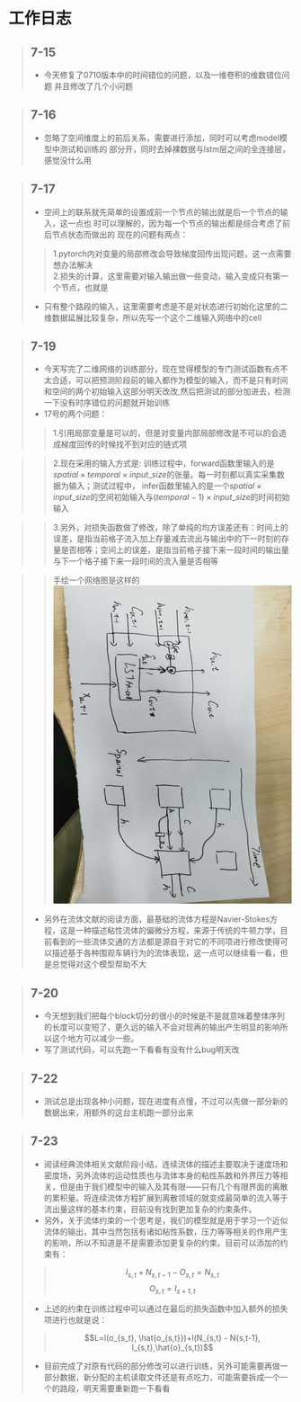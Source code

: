 # 工作日志
> ## 7-15
> * 今天修复了0710版本中的时间错位的问题，以及一维卷积的维数错位问题
并且修改了几个小问题

> ## 7-16
> * 忽略了空间维度上的前后关系，需要进行添加，同时可以考虑model模型中测试和训练的
部分开，同时去掉裸数据与lstm层之间的全连接层，感觉没什么用

> ## 7-17
> * 空间上的联系就先简单的设置成前一个节点的输出就是后一个节点的输入，这一点也
时可以理解的，因为每一个节点的输出都是综合考虑了前后节点状态而做出的
现在的问题有两点：  
> > 1.pytorch内对变量的局部修改会导致梯度回传出现问题，这一点需要想办法解决  
> > 2.损失的计算，这里需要对输入输出做一些变动，输入变成只有第一个节点，也就是  
> * 只有整个路段的输入，这里需要考虑是不是对状态进行初始化这里的二维数据延展比较复杂，所以先写一个这个二维输入网络中的cell


> ## 7-19
> * 今天写完了二维网络的训练部分，现在觉得模型的专门测试函数有点不太合适，可以把预测阶段前的输入都作为模型的输入，而不是只有时间和空间的两个初始输入这部分明天改改,然后把测试的部分加进去，检测一下没有时序错位的问题就开始训练
> * 17号的两个问题：
> > 1.引用局部变量是可以的，但是对变量内部局部修改是不可以的会造成梯度回传的时候找不到对应的链式项  

> > 2.现在采用的输入方式是: 训练过程中，forward函数里输入的是$spatial\times temporal \times input\_size$的张量。每一时刻都以真实采集数据为输入；测试过程中， infer函数里输入的是一个$spatial \times input\_size$的空间初始输入与$(temporal-1) \times input\_size$的时间初始输入  

> > 3.另外，对损失函数做了修改，除了单纯的均方误差还有：时间上的误差，是指当前格子流入加上存量减去流出与输出中的下一时刻的存量是否相等；空间上的误差，是指当前格子接下来一段时间的输出量与下一个格子接下来一段时间的流入量是否相等
 
>  > 手绘一个网络图是这样的
>  > ![图片](dataFile/pics/tp_lstm_v717.jpg)
> * 另外在流体文献的阅读方面，最基础的流体方程是Navier-Stokes方程，这是一种描述粘性流体的偏微分方程，来源于传统的牛顿力学，目前看到的一些流体交通的方法都是源自于对它的不同项进行修改使得可以描述基于各种围观车辆行为的流体表现，这一点可以继续看一看，但是总觉得对这个模型帮助不大

> ## 7-20
> * 今天想到我们把每个block切分的很小的时候是不是就意味着整体序列的长度可以变短了，更久远的输入不会对现再的输出产生明显的影响所以这个地方可以减少一些。
> * 写了测试代码，可以先跑一下看看有没有什么bug明天改

> ## 7-22
>  * 测试总是出现各种小问题，现在进度有点慢，不过可以先做一部分新的数据出来，用额外的这台主机跑一部分出来

> ## 7-23
> * 阅读经典流体相关文献阶段小结，连续流体的描述主要取决于速度场和密度场，另外流体的运动性质也与流体本身的粘性系数和外界压力等相关，但是由于我们模型中的输入及其有限——只有几个有限界面的离散的累积量。将连续流体方程扩展到离散领域的就变成最简单的流入等于流出量这样的基本约束，目前没有找到更加复杂的约束条件。
> * 另外，关于流体约束的一个思考是，我们的模型就是用于学习一个近似流体的输出，其中当然包括有诸如粘性系数，压力等等相关的作用产生的影响，所以不知道是不是需要添加更复杂的约束。目前可以添加的约束有：
> > $$I_{s,t} + N_{s,t-1} - O_{s,t} = N_{s,t}$$
> > $$O_{s,t} = I_{s+1,t}$$
> * 上述的约束在训练过程中可以通过在最后的损失函数中加入额外的损失项进行也就是说：
> > $$L=l(o_{s_t}, \hat{o_{s,t}})+l(N_{s,t} - N{s,t-1}, I_{s,t},\hat{o}_{s,t})$$
> * 目前完成了对原有代码的部分修改可以进行训练，另外可能需要再做一部分数据，新分配的主机读取文件还是有点吃力，可能需要拆成一个一个的路段，明天需要重新跑一下看看